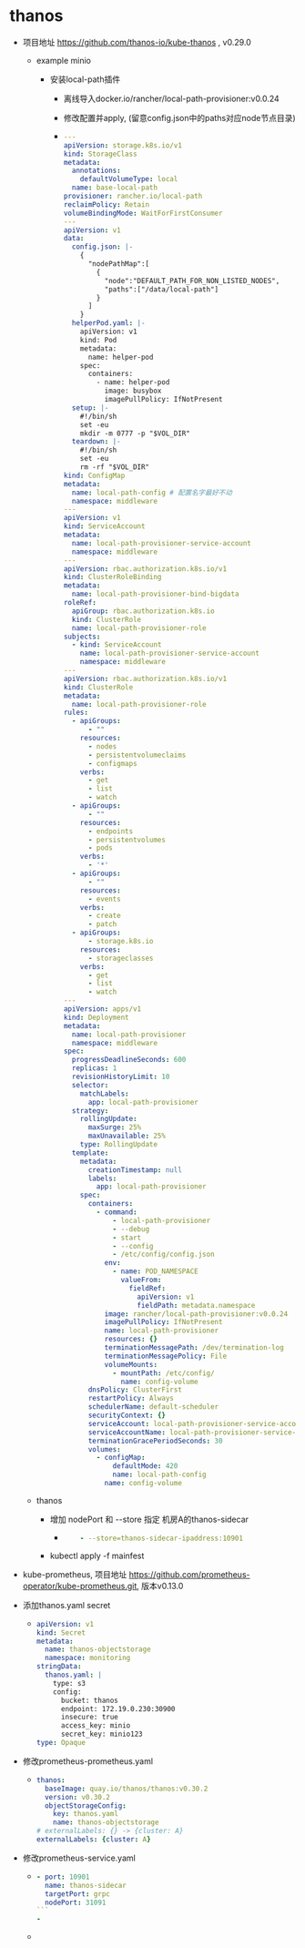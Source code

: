 # thanos

- 项目地址 https://github.com/thanos-io/kube-thanos , v0.29.0

  - example minio

    - 安装local-path插件

      - 离线导入docker.io/rancher/local-path-provisioner:v0.0.24

      - 修改配置并apply, (留意config.json中的paths对应node节点目录)

      - ```yaml
        ---
        apiVersion: storage.k8s.io/v1
        kind: StorageClass
        metadata:
          annotations:
            defaultVolumeType: local
          name: base-local-path
        provisioner: rancher.io/local-path
        reclaimPolicy: Retain
        volumeBindingMode: WaitForFirstConsumer
        ---
        apiVersion: v1
        data:
          config.json: |-
            {
              "nodePathMap":[
                {
                  "node":"DEFAULT_PATH_FOR_NON_LISTED_NODES",
                  "paths":["/data/local-path"] 
                }
              ]
            }
          helperPod.yaml: |-
            apiVersion: v1
            kind: Pod
            metadata:
              name: helper-pod
            spec:
              containers:
                - name: helper-pod
                  image: busybox
                  imagePullPolicy: IfNotPresent
          setup: |-
            #!/bin/sh
            set -eu
            mkdir -m 0777 -p "$VOL_DIR"
          teardown: |-
            #!/bin/sh
            set -eu
            rm -rf "$VOL_DIR"
        kind: ConfigMap
        metadata:
          name: local-path-config # 配置名字最好不动
          namespace: middleware
        ---
        apiVersion: v1
        kind: ServiceAccount
        metadata:
          name: local-path-provisioner-service-account
          namespace: middleware
        ---
        apiVersion: rbac.authorization.k8s.io/v1
        kind: ClusterRoleBinding
        metadata:
          name: local-path-provisioner-bind-bigdata
        roleRef:
          apiGroup: rbac.authorization.k8s.io
          kind: ClusterRole
          name: local-path-provisioner-role
        subjects:
          - kind: ServiceAccount
            name: local-path-provisioner-service-account
            namespace: middleware
        ---
        apiVersion: rbac.authorization.k8s.io/v1
        kind: ClusterRole
        metadata:
          name: local-path-provisioner-role
        rules:
          - apiGroups:
              - ""
            resources:
              - nodes
              - persistentvolumeclaims
              - configmaps
            verbs:
              - get
              - list
              - watch
          - apiGroups:
              - ""
            resources:
              - endpoints
              - persistentvolumes
              - pods
            verbs:
              - '*'
          - apiGroups:
              - ""
            resources:
              - events
            verbs:
              - create
              - patch
          - apiGroups:
              - storage.k8s.io
            resources:
              - storageclasses
            verbs:
              - get
              - list
              - watch
        ---
        apiVersion: apps/v1
        kind: Deployment
        metadata:
          name: local-path-provisioner
          namespace: middleware
        spec:
          progressDeadlineSeconds: 600
          replicas: 1
          revisionHistoryLimit: 10
          selector:
            matchLabels:
              app: local-path-provisioner
          strategy:
            rollingUpdate:
              maxSurge: 25%
              maxUnavailable: 25%
            type: RollingUpdate
          template:
            metadata:
              creationTimestamp: null
              labels:
                app: local-path-provisioner
            spec:
              containers:
                - command:
                    - local-path-provisioner
                    - --debug
                    - start
                    - --config
                    - /etc/config/config.json
                  env:
                    - name: POD_NAMESPACE
                      valueFrom:
                        fieldRef:
                          apiVersion: v1
                          fieldPath: metadata.namespace
                  image: rancher/local-path-provisioner:v0.0.24
                  imagePullPolicy: IfNotPresent
                  name: local-path-provisioner
                  resources: {}
                  terminationMessagePath: /dev/termination-log
                  terminationMessagePolicy: File
                  volumeMounts:
                    - mountPath: /etc/config/
                      name: config-volume
              dnsPolicy: ClusterFirst
              restartPolicy: Always
              schedulerName: default-scheduler
              securityContext: {}
              serviceAccount: local-path-provisioner-service-account
              serviceAccountName: local-path-provisioner-service-account
              terminationGracePeriodSeconds: 30
              volumes:
                - configMap:
                    defaultMode: 420
                    name: local-path-config
                  name: config-volume
        
        ```

  - thanos

    - 增加 nodePort 和 --store 指定 机房A的thanos-sidecar

      - ```yaml
            - --store=thanos-sidecar-ipaddress:10901
        ```

    - kubectl apply -f mainfest

- kube-prometheus, 项目地址 https://github.com/prometheus-operator/kube-prometheus.git, 版本v0.13.0

- 添加thanos.yaml  secret

  - ```yaml
    apiVersion: v1
    kind: Secret
    metadata:
      name: thanos-objectstorage
      namespace: monitoring
    stringData:
      thanos.yaml: |
        type: s3
        config:
          bucket: thanos
          endpoint: 172.19.0.230:30900
          insecure: true
          access_key: minio
          secret_key: minio123
    type: Opaque
    ```

- 修改prometheus-prometheus.yaml

  - ```yaml
    thanos:
      baseImage: quay.io/thanos/thanos:v0.30.2
      version: v0.30.2
      objectStorageConfig:
        key: thanos.yaml
        name: thanos-objectstorage
    # externalLabels: {} -> {cluster: A}
    externalLabels: {cluster: A}
    ```

- 修改prometheus-service.yaml

  - ````yaml
    - port: 10901
      name: thanos-sidecar
      targetPort: grpc
      nodePort: 31091
    ```
    -
    ````

  - 